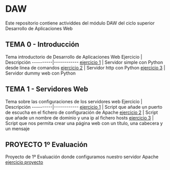 # DAW
Este repositorio contiene actividdes del módulo DAW del ciclo superior Desarrollo de Aplicaciones Web

## TEMA 0 - Introducción
Tema introductorio de Desarrollo de Aplicaciones Web
Ejercicio | Descripción
----------|------------
[ejercicio 1](/tema0/ejercicio1.md) | Servidor simple con Python desde linea de comandos
[ejercicio 2](/tema0/ejercicio2.md) | Servidor http con Python
[ejercicio 3](/tema0/ejercicio3.md) | Servidor dummy web con Python

## TEMA 1 - Servidores Web
Tema sobre las configuraciones de los servidores web 
Ejercicio | Descripción
----------|------------
[ejercicio 1](/tema1/ejercicio1.md) | Script que añade un puerto de escucha en el fichero de configuración de Apache
[ejercicio 2](/tema1/ejercicio2.md) | Script que añade un nombre de dominio y una ip al fichero hosts
[ejercicio 3](/tema1/ejercicio3.md) | Script que nos permita crear una página web con un título, una cabecera y un mensaje

## PROYECTO 1º Evaluación
Proyecto de 1º Evaluación donde configuramos nuestro servidor Apache
[ejercicio proyecto](/proyecto1ºeval/ejercicio.md)
